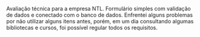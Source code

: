 Avaliação técnica para a empresa NTL. Formulário simples com validação de dados e conectado com o banco de dados. Enfrentei alguns problemas por não utilizar alguns itens antes, porém, em um dia consultando algumas bibliotecas e cursos, foi possível regular todos os requisitos.
